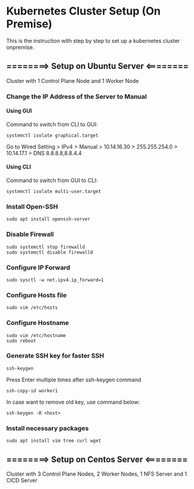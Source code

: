 # Kubernetes Cluster Setup (On Premise)
This is the instruction with step by step to set up a kubernetes cluster onpremise.

## ========> Setup on Ubuntu Server <========
Cluster with 1 Control Plane Node and 1 Worker Node
### Change the IP Address of the Server to Manual
#### Using GUI
Command to switch from CLI to GUI:
```
systemctl isolate graphical.target
```
Go to Wired Setting > IPv4 > Manual > 10.14.16.30 > 255.255.254.0 > 10.14.17.1 > DNS 8.8.8.8,8.8.4.4

#### Using CLI
Command to switch from GUI to CLI:
```
systemctl isolate multi-user.target
```
### Install Open-SSH
```
sudo apt install openssh-server
```
### Disable Firewall
```
sudo systemctl stop firewalld
sudo systemctl disable firewalld
```
### Configure IP Forward
```
sudo sysctl -w net.ipv4.ip_forward=1
```
### Configure Hosts file
```
sudo vim /etc/hosts
```
### Configure Hostname
```
sudo vim /etc/hostname
sudo reboot
```
### Generate SSH key for faster SSH
```
ssh-keygen
```
Press Enter multiple times after ssh-keygen command
```
ssh-copy-id worker1
```
In case want to remove old key, use command below:
```
ssh-keygen -R <host>
```
### Install necessary packages
```
sudo apt install vim tree curl wget
```

























## ========> Setup on Centos Server <========
Cluster with 3 Control Plane Nodes, 2 Worker Nodes, 1 NFS Server and 1 CICD Server
